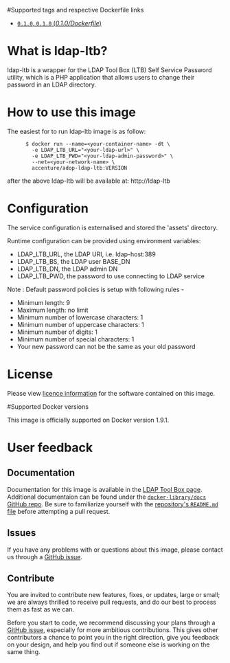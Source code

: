 #Supported tags and respective Dockerfile links

- [`0.1.0`, `0.1.0` (*0.1.0/Dockerfile*)](https://github.com/Accenture/adop-ldap-ltb/blob/master/Dockerfile)

# What is ldap-ltb?

ldap-ltb is a wrapper for the LDAP Tool Box (LTB) Self Service Password utility, 
which is a PHP application that allows users to change their password in an LDAP directory. 

# How to use this image

The easiest for to run ldap-ltb image is as follow:
```
      $ docker run --name=<your-container-name> -dt \
        -e LDAP_LTB_URL="<your-ldap-url>" \
        -e LDAP_LTB_PWD="<your-ldap-admin-password>" \
        --net=<your-network-name> \
        accenture/adop-ldap-ltb:VERSION
```
after the above ldap-ltb will be available at: http://ldap-ltb
        
# Configuration

The service configuration is externalised and stored the 'assets' directory.

Runtime configuration can be provided using environment variables:

* LDAP_LTB_URL, the LDAP URI, i.e. ldap-host:389
* LDAP_LTB_BS, the LDAP user BASE_DN
* LDAP_LTB_DN, the LDAP admin DN
* LDAP_LTB_PWD, the password to use connecting to LDAP service

Note : Default password policies is setup with following rules -

* Minimum length: 9
* Maximum length: no limit
* Minimum number of lowercase characters: 1
* Minimum number of uppercase characters: 1
* Minimum number of digits: 1
* Minimum number of special characters: 1
* Your new password can not be the same as your old password

# License
 Please view [licence information](LICENCE.md) for the software contained on this image.

#Supported Docker versions

This image is officially supported on Docker version 1.9.1.

# User feedback

## Documentation
Documentation for this image is available in the [LDAP Tool Box page](http://ltb-project.org/wiki/documentation/self-service-password). 
Additional documentaion can be found under the [`docker-library/docs` GitHub repo](https://github.com/docker-library/docs). Be sure to familiarize yourself with the [repository's `README.md` file](https://github.com/docker-library/docs/blob/master/README.md) before attempting a pull request.

## Issues
If you have any problems with or questions about this image, please contact us through a [GitHub issue](https://github.com/Accenture/ldap-ltb/issues).

## Contribute
You are invited to contribute new features, fixes, or updates, large or small; we are always thrilled to receive pull requests, and do our best to process them as fast as we can.

Before you start to code, we recommend discussing your plans through a [GitHub issue](https://github.com/Accenture/ldap-ltb/issues), especially for more ambitious contributions. This gives other contributors a chance to point you in the right direction, give you feedback on your design, and help you find out if someone else is working on the same thing.
